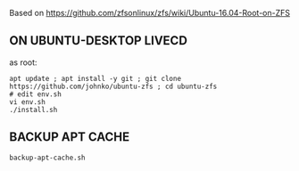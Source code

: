 Based on https://github.com/zfsonlinux/zfs/wiki/Ubuntu-16.04-Root-on-ZFS

## ON UBUNTU-DESKTOP LIVECD

as root:

```
apt update ; apt install -y git ; git clone https://github.com/johnko/ubuntu-zfs ; cd ubuntu-zfs
# edit env.sh
vi env.sh
./install.sh
```

## BACKUP APT CACHE

```
backup-apt-cache.sh
```
